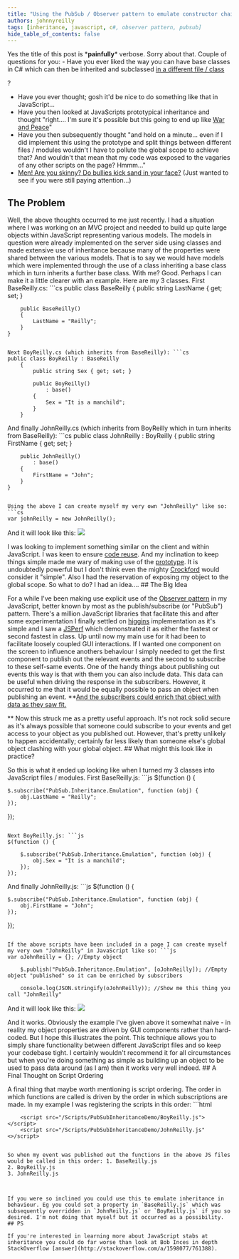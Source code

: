 ```yaml
---
title: "Using the PubSub / Observer pattern to emulate constructor chaining without cluttering up global scope"
authors: johnnyreilly
tags: [inheritance, javascript, c#, observer pattern, pubsub]
hide_table_of_contents: false
---
```

Yes the title of this post is \***painfully**\* verbose. Sorry about that. Couple of questions for you: - Have you ever liked the way you can have base classes in C# which can then be inherited and subclassed <u>in a different file / class</u>

?
- Have you ever thought; gosh it'd be nice to do something like that in JavaScript...
- Have you then looked at JavaScripts prototypical inheritance and thought "right.... I'm sure it's possible but this going to end up like [War and Peace](http://en.wikipedia.org/wiki/War_and_Peace)"
- Have you then subsequently thought "and hold on a minute... even if I did implement this using the prototype and split things between different files / modules wouldn't I have to pollute the global scope to achieve that? And wouldn't that mean that my code was exposed to the vagaries of any other scripts on the page? Hmmm..."
- [Men! Are you skinny? Do bullies kick sand in your face?](http://www.thrillingdetective.com/eyes/oxford.html) (Just wanted to see if you were still paying attention...)



 ## The Problem

Well, the above thoughts occurred to me just recently. I had a situation where I was working on an MVC project and needed to build up quite large objects within JavaScript representing various models. The models in question were already implemented on the server side using classes and made extensive use of inheritance because many of the properties were shared between the various models. That is to say we would have models which were implemented through the use of a class inheriting a base class which in turn inherits a further base class. With me? Good. Perhaps I can make it a little clearer with an example. Here are my 3 classes. First BaseReilly.cs: ```cs
public class BaseReilly
    {
        public string LastName { get; set; }

        public BaseReilly()
        {
            LastName = "Reilly";
        }
    }
```

Next BoyReilly.cs (which inherits from BaseReilly): ```cs
public class BoyReilly : BaseReilly
    {
        public string Sex { get; set; }

        public BoyReilly()
            : base()
        {
            Sex = "It is a manchild";
        }
    }
```

And finally JohnReilly.cs (which inherits from BoyReilly which in turn inherits from BaseReilly): ```cs
public class JohnReilly : BoyReilly
    {
        public string FirstName { get; set; }

        public JohnReilly()
            : base()
        {
            FirstName = "John";
        }
    }
```

Using the above I can create myself my very own "JohnReilly" like so: ```cs
var johnReilly = new JohnReilly();
```

And it will look like this: ![](../static/blog/2012-03-17-using-pubsub-observer-pattern-to/C%2523%2Bversion%2Bof%2BJohnReilly.png)

 I was looking to implement something similar on the client and within JavaScript. I was keen to ensure [code reuse](http://en.wikipedia.org/wiki/Code_reuse). And my inclination to keep things simple made me wary of making use of the [prototype](http://bonsaiden.github.com/JavaScript-Garden/#object.prototype). It is undoubtedly powerful but I don't think even the mighty [Crockford](http://javascript.crockford.com/prototypal.html) would consider it "simple". Also I had the reservation of exposing my object to the global scope. So what to do? I had an idea.... ## The Big Idea

 For a while I've been making use explicit use of the [Observer pattern](http://en.wikipedia.org/wiki/Observer_pattern) in my JavaScript, better known by most as the publish/subscribe (or "PubSub") pattern. There's a million JavaScript libraries that facilitate this and after some experimentation I finally settled on [higgins](https://github.com/phiggins42/bloody-jquery-plugins/blob/master/pubsub.js) implementation as it's simple and I saw a [JSPerf](http://jsperf.com/pubsubjs-vs-jquery-custom-events/11) which demonstrated it as either the fastest or second fastest in class. Up until now my main use for it had been to facilitate loosely coupled GUI interactions. If I wanted one component on the screen to influence anothers behaviour I simply needed to get the first component to publish out the relevant events and the second to subscribe to these self-same events. One of the handy things about publishing out events this way is that with them you can also include data. This data can be useful when driving the response in the subscribers. However, it occurred to me that it would be equally possible to pass an object when publishing an event. **<u>And the subscribers could enrich that object with data as they saw fit.</u>

** Now this struck me as a pretty useful approach. It's not rock solid secure as it's always possible that someone could subscribe to your events and get access to your object as you published out. However, that's pretty unlikely to happen accidentally; certainly far less likely than someone else's global object clashing with your global object. ## What might this look like in practice?

So this is what it ended up looking like when I turned my 3 classes into JavaScript files / modules. First BaseReilly.js: ```js
$(function () {

    $.subscribe("PubSub.Inheritance.Emulation", function (obj) {
        obj.LastName = "Reilly";
    });
});
```

Next BoyReilly.js: ```js
$(function () {

    $.subscribe("PubSub.Inheritance.Emulation", function (obj) {
        obj.Sex = "It is a manchild";
    });
});
```

And finally JohnReilly.js: ```js
$(function () {

    $.subscribe("PubSub.Inheritance.Emulation", function (obj) {
        obj.FirstName = "John";
    });
});
```

If the above scripts have been included in a page I can create myself my very own "JohnReilly" in JavaScript like so: ```js
var oJohnReilly = {}; //Empty object
    
    $.publish("PubSub.Inheritance.Emulation", [oJohnReilly]); //Empty object "published" so it can be enriched by subscribers

    console.log(JSON.stringify(oJohnReilly)); //Show me this thing you call "JohnReilly"
```

And it will look like this: ![](../static/blog/2012-03-17-using-pubsub-observer-pattern-to/JavaScript%2Bversion%2Bof%2BJohnReilly.png)

 And it works. Obviously the example I've given above it somewhat naive - in reality my object properties are driven by GUI components rather than hard-coded. But I hope this illustrates the point. This technique allows you to simply share functionality between different JavaScript files and so keep your codebase tight. I certainly wouldn't recommend it for all circumstances but when you're doing something as simple as building up an object to be used to pass data around (as I am) then it works very well indeed. ## A Final Thought on Script Ordering

A final thing that maybe worth mentioning is script ordering. The order in which functions are called is driven by the order in which subscriptions are made. In my example I was registering the scripts in this order: ```html
<script src="/Scripts/PubSubInheritanceDemo/BaseReilly.js"></script>
        <script src="/Scripts/PubSubInheritanceDemo/BoyReilly.js"></script>
        <script src="/Scripts/PubSubInheritanceDemo/JohnReilly.js"<>/script>
```

So when my event was published out the functions in the above JS files would be called in this order: 1. BaseReilly.js
2. BoyReilly.js
3. JohnReilly.js



If you were so inclined you could use this to emulate inheritance in behaviour. Eg you could set a property in `BaseReilly.js` which was subsequently overridden in `JohnReilly.js` or `BoyReilly.js` if you so desired. I'm not doing that myself but it occurred as a possibility. ## PS

If you're interested in learning more about JavaScript stabs at inheritance you could do far worse than look at Bob Inces in depth StackOverflow [answer](http://stackoverflow.com/a/1598077/761388).
